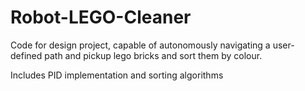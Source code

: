 # Robot-LEGO-Cleaner

Code for design project, capable of autonomously navigating a user-defined path and pickup lego bricks and sort them by colour.

Includes PID implementation and sorting algorithms
